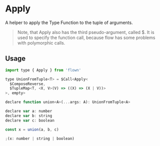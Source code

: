 # Apply

A helper to apply the Type Function to the tuple of arguments.

> Note, that Apply also has the third pseudo-argument, called $. It is used to specify the function call, because flow has some problems with polymorphic calls.

## Usage

```js
import type { Apply } from 'flown'

type UnionFromTuple<T> = $Call<Apply<
  $ComposeReverse,
  $TupleMap<T, <X, V>(V) => ((X) => (X | V))>
>, empty>

declare function union<A>(...args: A): UnionFromTuple<A>

declare var a: number
declare var b: string
declare var c: boolean

const x = union(a, b, c)

;(x: number | string | boolean)
```
